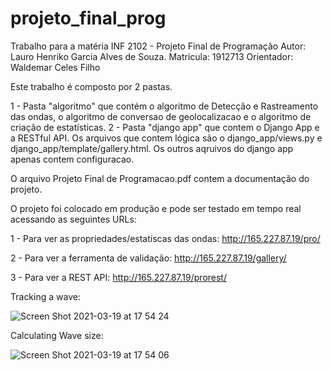 # projeto_final_prog
Trabalho para a matéria INF 2102 - Projeto Final de Programação
Autor: Lauro Henriko Garcia Alves de Souza.
Matricula: 1912713
Orientador: Waldemar Celes Filho


Este trabalho é composto por 2 pastas.

1 - Pasta "algoritmo" que contém o algoritmo de Detecção e Rastreamento das ondas, o algoritmo de conversao de geolocalizacao e o algoritmo de criação de estatísticas.
2 - Pasta "django app" que contem o Django App e a RESTful API. Os arquivos que contem lógica são o django_app/views.py e django_app/template/gallery.html. Os outros aqruivos do django app apenas contem configuracao.

O arquivo Projeto Final de Programacao.pdf contem a documentação do projeto.
  

O projeto foi colocado em produção e pode ser testado em tempo real acessando as seguintes URLs:

1 - Para ver as propriedades/estatíscas das ondas: http://165.227.87.19/pro/

2 - Para ver a ferramenta de validação: http://165.227.87.19/gallery/

3 - Para ver a REST API: http://165.227.87.19/prorest/

Tracking a wave:

![Screen Shot 2021-03-19 at 17 54 24](https://user-images.githubusercontent.com/33058987/111841140-3ea33c80-88dc-11eb-8d42-db3e2ef4789c.png)


Calculating Wave size:

![Screen Shot 2021-03-19 at 17 54 06](https://user-images.githubusercontent.com/33058987/111841178-51b60c80-88dc-11eb-914b-ad8fa416904d.png)


